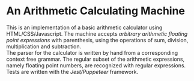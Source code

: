 # An Arithmetic Calculating Machine

This is an implementation of a basic arithmetic calculator using HTML/CSS/Javascript. The machine accepts _arbitrary arithmetic floating point expressions_ with parenthesis, using the operations of sum, division, multiplication and subtraction.  
The parser for the calculator is written by hand from a corresponding context free grammar. The regular subset of the arithmetic expressions, namely floating point numbers, are recognized with regular expressions. Tests are written with the _Jest/Puppeteer_ framework.
